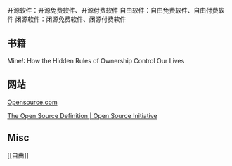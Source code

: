 


开源软件：开源免费软件、开源付费软件
自由软件：自由免费软件、自由付费软件
闭源软件：闭源免费软件、闭源付费软件





## 书籍

Mine!: How the Hidden Rules of Ownership Control Our Lives

## 网站

[Opensource.com](https://opensource.com/)

[The Open Source Definition | Open Source Initiative](https://opensource.org/osd)

## Misc

[[自由]]


